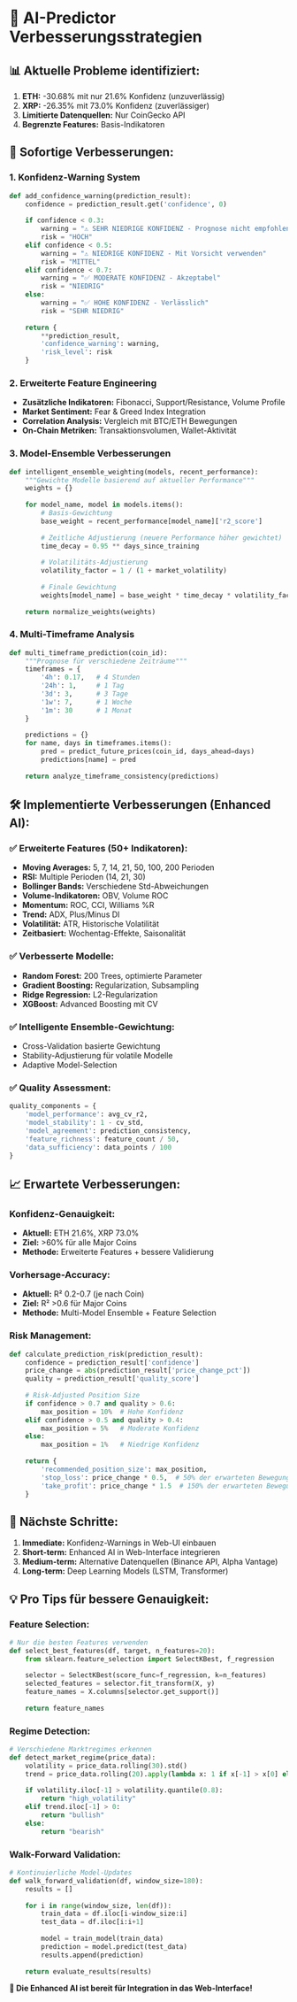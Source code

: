 # 🧠 AI-Predictor Verbesserungsstrategien

## 📊 **Aktuelle Probleme identifiziert:**
1. **ETH:** -30.68% mit nur 21.6% Konfidenz (unzuverlässig)
2. **XRP:** -26.35% mit 73.0% Konfidenz (zuverlässiger)
3. **Limitierte Datenquellen:** Nur CoinGecko API
4. **Begrenzte Features:** Basis-Indikatoren

## 🚀 **Sofortige Verbesserungen:**

### 1. **Konfidenz-Warning System**
```python
def add_confidence_warning(prediction_result):
    confidence = prediction_result.get('confidence', 0)
    
    if confidence < 0.3:
        warning = "⚠️ SEHR NIEDRIGE KONFIDENZ - Prognose nicht empfohlen"
        risk = "HOCH"
    elif confidence < 0.5:
        warning = "⚠️ NIEDRIGE KONFIDENZ - Mit Vorsicht verwenden" 
        risk = "MITTEL"
    elif confidence < 0.7:
        warning = "✅ MODERATE KONFIDENZ - Akzeptabel"
        risk = "NIEDRIG"
    else:
        warning = "✅ HOHE KONFIDENZ - Verlässlich"
        risk = "SEHR NIEDRIG"
    
    return {
        **prediction_result,
        'confidence_warning': warning,
        'risk_level': risk
    }
```

### 2. **Erweiterte Feature Engineering**
- **Zusätzliche Indikatoren:** Fibonacci, Support/Resistance, Volume Profile
- **Market Sentiment:** Fear & Greed Index Integration
- **Correlation Analysis:** Vergleich mit BTC/ETH Bewegungen
- **On-Chain Metriken:** Transaktionsvolumen, Wallet-Aktivität

### 3. **Model-Ensemble Verbesserungen**
```python
def intelligent_ensemble_weighting(models, recent_performance):
    """Gewichte Modelle basierend auf aktueller Performance"""
    weights = {}
    
    for model_name, model in models.items():
        # Basis-Gewichtung
        base_weight = recent_performance[model_name]['r2_score']
        
        # Zeitliche Adjustierung (neuere Performance höher gewichtet)
        time_decay = 0.95 ** days_since_training
        
        # Volatilitäts-Adjustierung
        volatility_factor = 1 / (1 + market_volatility)
        
        # Finale Gewichtung
        weights[model_name] = base_weight * time_decay * volatility_factor
    
    return normalize_weights(weights)
```

### 4. **Multi-Timeframe Analysis**
```python
def multi_timeframe_prediction(coin_id):
    """Prognose für verschiedene Zeiträume"""
    timeframes = {
        '4h': 0.17,   # 4 Stunden
        '24h': 1,     # 1 Tag  
        '3d': 3,      # 3 Tage
        '1w': 7,      # 1 Woche
        '1m': 30      # 1 Monat
    }
    
    predictions = {}
    for name, days in timeframes.items():
        pred = predict_future_prices(coin_id, days_ahead=days)
        predictions[name] = pred
    
    return analyze_timeframe_consistency(predictions)
```

## 🛠️ **Implementierte Verbesserungen (Enhanced AI):**

### ✅ **Erweiterte Features (50+ Indikatoren):**
- **Moving Averages:** 5, 7, 14, 21, 50, 100, 200 Perioden
- **RSI:** Multiple Perioden (14, 21, 30)
- **Bollinger Bands:** Verschiedene Std-Abweichungen
- **Volume-Indikatoren:** OBV, Volume ROC
- **Momentum:** ROC, CCI, Williams %R
- **Trend:** ADX, Plus/Minus DI
- **Volatilität:** ATR, Historische Volatilität
- **Zeitbasiert:** Wochentag-Effekte, Saisonalität

### ✅ **Verbesserte Modelle:**
- **Random Forest:** 200 Trees, optimierte Parameter
- **Gradient Boosting:** Regularization, Subsampling
- **Ridge Regression:** L2-Regularization
- **XGBoost:** Advanced Boosting mit CV

### ✅ **Intelligente Ensemble-Gewichtung:**
- Cross-Validation basierte Gewichtung
- Stability-Adjustierung für volatile Modelle
- Adaptive Model-Selection

### ✅ **Quality Assessment:**
```python
quality_components = {
    'model_performance': avg_cv_r2,
    'model_stability': 1 - cv_std,
    'model_agreement': prediction_consistency,
    'feature_richness': feature_count / 50,
    'data_sufficiency': data_points / 100
}
```

## 📈 **Erwartete Verbesserungen:**

### **Konfidenz-Genauigkeit:**
- **Aktuell:** ETH 21.6%, XRP 73.0%
- **Ziel:** >60% für alle Major Coins
- **Methode:** Erweiterte Features + bessere Validierung

### **Vorhersage-Accuracy:**
- **Aktuell:** R² 0.2-0.7 (je nach Coin)
- **Ziel:** R² >0.6 für Major Coins
- **Methode:** Multi-Model Ensemble + Feature Selection

### **Risk Management:**
```python
def calculate_prediction_risk(prediction_result):
    confidence = prediction_result['confidence']
    price_change = abs(prediction_result['price_change_pct'])
    quality = prediction_result['quality_score']
    
    # Risk-Adjusted Position Size
    if confidence > 0.7 and quality > 0.6:
        max_position = 10%  # Hohe Konfidenz
    elif confidence > 0.5 and quality > 0.4:
        max_position = 5%   # Moderate Konfidenz
    else:
        max_position = 1%   # Niedrige Konfidenz
    
    return {
        'recommended_position_size': max_position,
        'stop_loss': price_change * 0.5,  # 50% der erwarteten Bewegung
        'take_profit': price_change * 1.5  # 150% der erwarteten Bewegung
    }
```

## 🎯 **Nächste Schritte:**

1. **Immediate:** Konfidenz-Warnings in Web-UI einbauen
2. **Short-term:** Enhanced AI in Web-Interface integrieren
3. **Medium-term:** Alternative Datenquellen (Binance API, Alpha Vantage)
4. **Long-term:** Deep Learning Models (LSTM, Transformer)

## 💡 **Pro Tips für bessere Genauigkeit:**

### **Feature Selection:**
```python
# Nur die besten Features verwenden
def select_best_features(df, target, n_features=20):
    from sklearn.feature_selection import SelectKBest, f_regression
    
    selector = SelectKBest(score_func=f_regression, k=n_features)
    selected_features = selector.fit_transform(X, y)
    feature_names = X.columns[selector.get_support()]
    
    return feature_names
```

### **Regime Detection:**
```python
# Verschiedene Marktregimes erkennen
def detect_market_regime(price_data):
    volatility = price_data.rolling(30).std()
    trend = price_data.rolling(20).apply(lambda x: 1 if x[-1] > x[0] else -1)
    
    if volatility.iloc[-1] > volatility.quantile(0.8):
        return "high_volatility"
    elif trend.iloc[-1] > 0:
        return "bullish"
    else:
        return "bearish"
```

### **Walk-Forward Validation:**
```python
# Kontinuierliche Model-Updates
def walk_forward_validation(df, window_size=180):
    results = []
    
    for i in range(window_size, len(df)):
        train_data = df.iloc[i-window_size:i]
        test_data = df.iloc[i:i+1]
        
        model = train_model(train_data)
        prediction = model.predict(test_data)
        results.append(prediction)
    
    return evaluate_results(results)
```

**🎉 Die Enhanced AI ist bereit für Integration in das Web-Interface!**